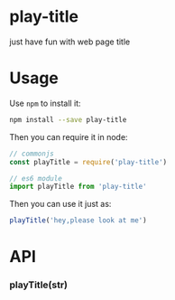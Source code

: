 play-title
===========
just have fun with web page title

# Usage
Use `npm` to install it:

```bash
npm install --save play-title
```
Then you can require it in node:
```javascript
// commonjs
const playTitle = require('play-title')

// es6 module
import playTitle from 'play-title'
```
Then you can use it just as:
```javascript
playTitle('hey,please look at me')
```
# API
### playTitle(str)




